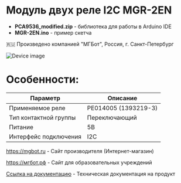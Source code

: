 # Модуль двух реле I2C MGR-2EN 

- **PCA9536_modified.zip** - библиотека для работы в Arduino IDE
- **MGR-2EN.ino** - пример скетча

🇷🇺 Произведено компанией "МГБот", Россия, г. Санкт-Петербург

![Device image](https://books.mgbot.ru/images/MGR-2EN.png)

# Особенности:

| Параметр    | Описание |
| ----------- | -----------|
| Применяемое реле    | PE014005 (1393219-3)|
| Тип контактной группы      | Переключающий |
| Питание     | 5В|
| Интерфейс подключения      | I2C|

https://mgbot.ru  - Сайт производителя (Интернет-магазин)

https://мгбот.рф  - Сайт для образовательных учреждений

[Ссылка на документацию](https://books.mgbot.ru/devices/MGR-2EN.pdf) - Техническая документация на продукт